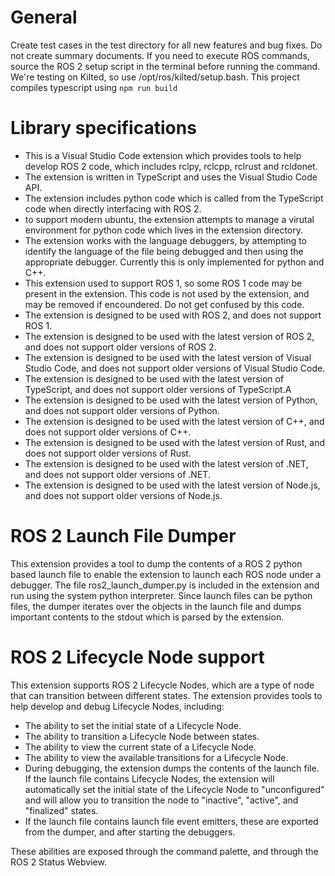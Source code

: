 # General
Create test cases in the test directory for all new features and bug fixes.
Do not create summary documents.
If you need to execute ROS commands, source the ROS 2 setup script in the terminal before running the command. We're testing on Kilted, so use /opt/ros/kilted/setup.bash.
This project compiles typescript using `npm run build`


# Library specifications
* This is a Visual Studio Code extension which provides tools to help develop ROS 2 code, which includes rclpy, rclcpp, rclrust and rcldonet.
* The extension is written in TypeScript and uses the Visual Studio Code API.
* The extension includes python code which is called from the TypeScript code when directly interfacing with ROS 2.
* to support modern ubuntu, the extension attempts to manage a virutal environment for python code which lives in the extension directory.
* The extension works with the language debuggers, by attempting to identify the language of the file being debugged and then using the appropriate debugger. Currently this is only implemented for python and C++.
* This extension used to support ROS 1, so some ROS 1 code may be present in the extension. This code is not used by the extension, and may be removed if encoundered. Do not get confused by this code.
* The extension is designed to be used with ROS 2, and does not support ROS 1.
* The extension is designed to be used with the latest version of ROS 2, and does not support older versions of ROS 2.
* The extension is designed to be used with the latest version of Visual Studio Code, and does not support older versions of Visual Studio Code.
* The extension is designed to be used with the latest version of TypeScript, and does not support older versions of TypeScript.A
* The extension is designed to be used with the latest version of Python, and does not support older versions of Python.
* The extension is designed to be used with the latest version of C++, and does not support older versions of C++.
* The extension is designed to be used with the latest version of Rust, and does not support older versions of Rust.
* The extension is designed to be used with the latest version of .NET, and does not support older versions of .NET.
* The extension is designed to be used with the latest version of Node.js, and does not support older versions of Node.js.

# ROS 2 Launch File Dumper
This extension provides a tool to dump the contents of a ROS 2 python based launch file to enable the extension to launch each ROS node under
a debugger. The file ros2_launch_dumper.py is included in the extension and run using the system python interpreter. 
Since launch files can be python files, the dumper iterates over the objects in the launch file and dumps important contents to the stdout which is parsed
by the extension.


# ROS 2 Lifecycle Node support
This extension supports ROS 2 Lifecycle Nodes, which are a type of node that can transition between different states. 
The extension provides tools to help develop and debug Lifecycle Nodes, including:
* The ability to set the initial state of a Lifecycle Node.
* The ability to transition a Lifecycle Node between states.
* The ability to view the current state of a Lifecycle Node.
* The ability to view the available transitions for a Lifecycle Node.
* During debugging, the extension dumps the contents of the launch file. If the launch file contains Lifecycle Nodes, the extension will automatically set the initial state of the Lifecycle Node to "unconfigured" and will allow you to transition the node to "inactive", "active", and "finalized" states.
* If the launch file contains launch file event emitters, these are exported from the dumper, and after starting the debuggers.

These abilities are exposed through the command palette, and through the ROS 2 Status Webview.
